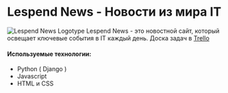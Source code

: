 # Lespend News - Новости из мира IT
![Lespend News Logotype](//https://imgur.com/LfbA169)
Lespend News - это новостной сайт, который освещает ключевые события в IT каждый день.
Доска задач в [Trello](https://trello.com/b/p5RrsIHU)
#### Используемые технологии:
- Python ( Django )
- Javascript
- HTML и CSS
